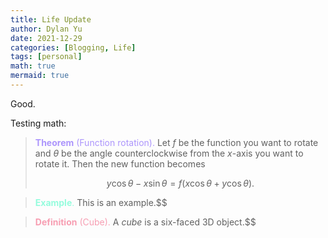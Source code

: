 ```yaml
---
title: Life Update
author: Dylan Yu
date: 2021-12-29
categories: [Blogging, Life]
tags: [personal]
math: true
mermaid: true
---
```


Good.

Testing math:
> <span style="color:#ac95fc">**Theorem** (Function rotation).</span> Let $f$ be the function you want to rotate and $\theta$ be the angle counterclockwise from the $x$-axis you want to rotate it. Then the new function becomes
> 
> $$y\cos \theta-x\sin \theta=f\left(x\cos \theta+y\cos \theta\right).$$

> <span style="color:#95fcdd">**Example**.</span> This is an example.$$

> <span style="color:#f79eb2">**Definition** (Cube).</span> A _cube_ is a six-faced 3D object.$$
